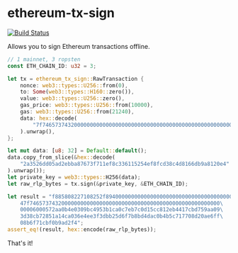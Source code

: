 # ethereum-tx-sign

[![Build Status](https://travis-ci.com/synlestidae/ethereum-tx-sign.svg?branch=master)](https://travis-ci.com/synlestidae/ethereum-tx-sign)

Allows you to sign Ethereum transactions offline.

```rust
// 1 mainnet, 3 ropsten
const ETH_CHAIN_ID: u32 = 3;

let tx = ethereum_tx_sign::RawTransaction {
    nonce: web3::types::U256::from(0),
    to: Some(web3::types::H160::zero()),
    value: web3::types::U256::zero(),
    gas_price: web3::types::U256::from(10000),
    gas: web3::types::U256::from(21240),
    data: hex::decode(
        "7f7465737432000000000000000000000000000000000000000000000000000000600057"
    ).unwrap(),
};

let mut data: [u8; 32] = Default::default();
data.copy_from_slice(&hex::decode(
    "2a3526dd05ad2ebba87673f711ef8c336115254ef8fcd38c4d8166db9a8120e4"
).unwrap());
let private_key = web3::types::H256(data);
let raw_rlp_bytes = tx.sign(&private_key, &ETH_CHAIN_ID);

let result = "f885808227108252f894000000000000000000000000000000000000000080a\
    47f746573743200000000000000000000000000000000000000000000000000\
    00006000572aa0b4e0309bc4953b1ca0c7eb7c0d15cc812eb4417cbd759aa09\
    3d38cb72851a14ca036e4ee3f3dbb25d6f7b8bd4dac0b4b5c717708d20ae6ff\
    08b6f71cbf0b9ad2f4";
assert_eq!(result, hex::encode(raw_rlp_bytes));
```

That's it!
